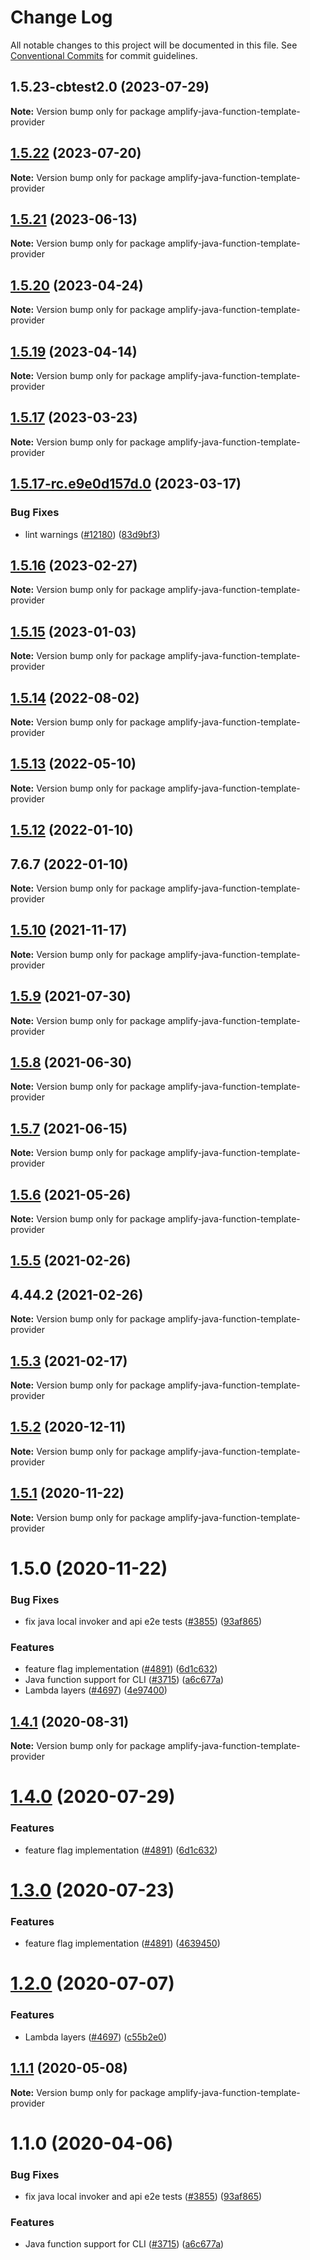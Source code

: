 # Change Log

All notable changes to this project will be documented in this file.
See [Conventional Commits](https://conventionalcommits.org) for commit guidelines.

## 1.5.23-cbtest2.0 (2023-07-29)

**Note:** Version bump only for package amplify-java-function-template-provider





## [1.5.22](https://github.com/aws-amplify/amplify-cli/compare/amplify-java-function-template-provider@1.5.21...amplify-java-function-template-provider@1.5.22) (2023-07-20)

**Note:** Version bump only for package amplify-java-function-template-provider





## [1.5.21](https://github.com/aws-amplify/amplify-cli/compare/amplify-java-function-template-provider@1.5.20...amplify-java-function-template-provider@1.5.21) (2023-06-13)

**Note:** Version bump only for package amplify-java-function-template-provider





## [1.5.20](https://github.com/aws-amplify/amplify-cli/compare/amplify-java-function-template-provider@1.5.19...amplify-java-function-template-provider@1.5.20) (2023-04-24)

**Note:** Version bump only for package amplify-java-function-template-provider





## [1.5.19](https://github.com/aws-amplify/amplify-cli/compare/amplify-java-function-template-provider@1.5.17...amplify-java-function-template-provider@1.5.19) (2023-04-14)

**Note:** Version bump only for package amplify-java-function-template-provider





## [1.5.17](https://github.com/aws-amplify/amplify-cli/compare/amplify-java-function-template-provider@1.5.17-rc.e9e0d157d.0...amplify-java-function-template-provider@1.5.17) (2023-03-23)

**Note:** Version bump only for package amplify-java-function-template-provider





## [1.5.17-rc.e9e0d157d.0](https://github.com/aws-amplify/amplify-cli/compare/amplify-java-function-template-provider@1.5.16...amplify-java-function-template-provider@1.5.17-rc.e9e0d157d.0) (2023-03-17)


### Bug Fixes

* lint warnings ([#12180](https://github.com/aws-amplify/amplify-cli/issues/12180)) ([83d9bf3](https://github.com/aws-amplify/amplify-cli/commit/83d9bf35fa709084605c23bd2f54feadb3bdbb87))





## [1.5.16](https://github.com/aws-amplify/amplify-cli/compare/amplify-java-function-template-provider@1.5.15...amplify-java-function-template-provider@1.5.16) (2023-02-27)

**Note:** Version bump only for package amplify-java-function-template-provider





## [1.5.15](https://github.com/aws-amplify/amplify-cli/compare/amplify-java-function-template-provider@1.5.14...amplify-java-function-template-provider@1.5.15) (2023-01-03)

**Note:** Version bump only for package amplify-java-function-template-provider





## [1.5.14](https://github.com/aws-amplify/amplify-cli/compare/amplify-java-function-template-provider@1.5.13...amplify-java-function-template-provider@1.5.14) (2022-08-02)

**Note:** Version bump only for package amplify-java-function-template-provider





## [1.5.13](https://github.com/aws-amplify/amplify-cli/compare/amplify-java-function-template-provider@1.5.12...amplify-java-function-template-provider@1.5.13) (2022-05-10)

**Note:** Version bump only for package amplify-java-function-template-provider





## [1.5.12](https://github.com/aws-amplify/amplify-cli/compare/amplify-java-function-template-provider@1.5.10...amplify-java-function-template-provider@1.5.12) (2022-01-10)



## 7.6.7 (2022-01-10)

**Note:** Version bump only for package amplify-java-function-template-provider





## [1.5.10](https://github.com/aws-amplify/amplify-cli/compare/amplify-java-function-template-provider@1.5.9...amplify-java-function-template-provider@1.5.10) (2021-11-17)

**Note:** Version bump only for package amplify-java-function-template-provider





## [1.5.9](https://github.com/aws-amplify/amplify-cli/compare/amplify-java-function-template-provider@1.5.8...amplify-java-function-template-provider@1.5.9) (2021-07-30)

**Note:** Version bump only for package amplify-java-function-template-provider





## [1.5.8](https://github.com/aws-amplify/amplify-cli/compare/amplify-java-function-template-provider@1.5.7...amplify-java-function-template-provider@1.5.8) (2021-06-30)

**Note:** Version bump only for package amplify-java-function-template-provider





## [1.5.7](https://github.com/aws-amplify/amplify-cli/compare/amplify-java-function-template-provider@1.5.6...amplify-java-function-template-provider@1.5.7) (2021-06-15)

**Note:** Version bump only for package amplify-java-function-template-provider





## [1.5.6](https://github.com/aws-amplify/amplify-cli/compare/amplify-java-function-template-provider@1.5.5...amplify-java-function-template-provider@1.5.6) (2021-05-26)

**Note:** Version bump only for package amplify-java-function-template-provider





## [1.5.5](https://github.com/aws-amplify/amplify-cli/compare/amplify-java-function-template-provider@1.5.3...amplify-java-function-template-provider@1.5.5) (2021-02-26)



## 4.44.2 (2021-02-26)

**Note:** Version bump only for package amplify-java-function-template-provider





## [1.5.3](https://github.com/aws-amplify/amplify-cli/compare/amplify-java-function-template-provider@1.5.2...amplify-java-function-template-provider@1.5.3) (2021-02-17)

**Note:** Version bump only for package amplify-java-function-template-provider





## [1.5.2](https://github.com/aws-amplify/amplify-cli/compare/amplify-java-function-template-provider@1.5.1...amplify-java-function-template-provider@1.5.2) (2020-12-11)

**Note:** Version bump only for package amplify-java-function-template-provider





## [1.5.1](https://github.com/aws-amplify/amplify-cli/compare/amplify-java-function-template-provider@1.4.1...amplify-java-function-template-provider@1.5.1) (2020-11-22)

**Note:** Version bump only for package amplify-java-function-template-provider





# 1.5.0 (2020-11-22)


### Bug Fixes

* fix java local invoker and api e2e tests ([#3855](https://github.com/aws-amplify/amplify-cli/issues/3855)) ([93af865](https://github.com/aws-amplify/amplify-cli/commit/93af8651d4bedca0b8d08e778a74dc47230d5988))


### Features

* feature flag implementation ([#4891](https://github.com/aws-amplify/amplify-cli/issues/4891)) ([6d1c632](https://github.com/aws-amplify/amplify-cli/commit/6d1c632952a49cb56670c11c9cb0c3620d0eb332))
* Java function support for CLI ([#3715](https://github.com/aws-amplify/amplify-cli/issues/3715)) ([a6c677a](https://github.com/aws-amplify/amplify-cli/commit/a6c677ac3073f6081113a1c341d68e1be4f75b2d))
* Lambda layers ([#4697](https://github.com/aws-amplify/amplify-cli/issues/4697)) ([4e97400](https://github.com/aws-amplify/amplify-cli/commit/4e974007d95c894ab4108a2dff8d5996e7e3ce25))





## [1.4.1](https://github.com/aws-amplify/amplify-cli/compare/amplify-java-function-template-provider@1.4.0...amplify-java-function-template-provider@1.4.1) (2020-08-31)

**Note:** Version bump only for package amplify-java-function-template-provider





# [1.4.0](https://github.com/aws-amplify/amplify-cli/compare/amplify-java-function-template-provider@1.2.0...amplify-java-function-template-provider@1.4.0) (2020-07-29)


### Features

* feature flag implementation ([#4891](https://github.com/aws-amplify/amplify-cli/issues/4891)) ([6d1c632](https://github.com/aws-amplify/amplify-cli/commit/6d1c632952a49cb56670c11c9cb0c3620d0eb332))





# [1.3.0](https://github.com/aws-amplify/amplify-cli/compare/amplify-java-function-template-provider@1.2.0...amplify-java-function-template-provider@1.3.0) (2020-07-23)


### Features

* feature flag implementation ([#4891](https://github.com/aws-amplify/amplify-cli/issues/4891)) ([4639450](https://github.com/aws-amplify/amplify-cli/commit/463945029cfe861f74986d9a8b9af6b827d2063d))





# [1.2.0](https://github.com/aws-amplify/amplify-cli/compare/amplify-java-function-template-provider@1.1.1...amplify-java-function-template-provider@1.2.0) (2020-07-07)


### Features

* Lambda layers ([#4697](https://github.com/aws-amplify/amplify-cli/issues/4697)) ([c55b2e0](https://github.com/aws-amplify/amplify-cli/commit/c55b2e0c3377127aaf887591d7bc20d7240ef11d))





## [1.1.1](https://github.com/aws-amplify/amplify-cli/compare/amplify-java-function-template-provider@1.1.0...amplify-java-function-template-provider@1.1.1) (2020-05-08)

**Note:** Version bump only for package amplify-java-function-template-provider





# 1.1.0 (2020-04-06)


### Bug Fixes

* fix java local invoker and api e2e tests ([#3855](https://github.com/aws-amplify/amplify-cli/issues/3855)) ([93af865](https://github.com/aws-amplify/amplify-cli/commit/93af8651d4bedca0b8d08e778a74dc47230d5988))


### Features

* Java function support for CLI ([#3715](https://github.com/aws-amplify/amplify-cli/issues/3715)) ([a6c677a](https://github.com/aws-amplify/amplify-cli/commit/a6c677ac3073f6081113a1c341d68e1be4f75b2d))
